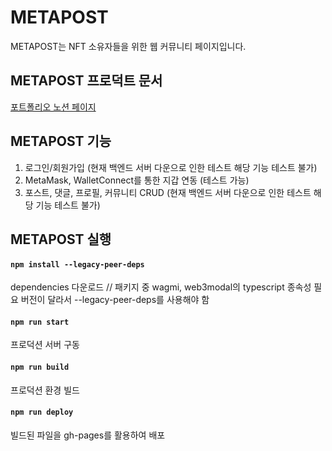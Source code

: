 # METAPOST

METAPOST는 NFT 소유자들을 위한 웹 커뮤니티 페이지입니다.

## METAPOST 프로덕트 문서

[포트폴리오 노션 페이지](https://aiden0407.notion.site/METAPOST-aadbec2d1fab45acaf11e0db0131d253)

## METAPOST 기능

1. 로그인/회원가입 (현재 백엔드 서버 다운으로 인한 테스트 해당 기능 테스트 불가)
2. MetaMask, WalletConnect를 통한 지갑 연동 (테스트 가능)
3. 포스트, 댓글, 프로필, 커뮤니티 CRUD (현재 백엔드 서버 다운으로 인한 테스트 해당 기능 테스트 불가)

## METAPOST 실행

#### `npm install --legacy-peer-deps`

dependencies 다운로드 // 패키지 중 wagmi, web3modal의 typescript 종속성 필요 버전이 달라서 --legacy-peer-deps를 사용해야 함

#### `npm run start`

프로덕션 서버 구동

#### `npm run build`

프로덕션 환경 빌드

#### `npm run deploy`

빌드된 파일을 gh-pages를 활용하여 배포
